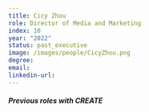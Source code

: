 ```yaml
---
title: Cicy Zhou
role: Director of Media and Marketing
index: 10
year: "2022"
status: past_executive
image: /images/people/CicyZhou.png
degree:
email:
linkedin-url:
---
```

##### Previous roles with CREATE
